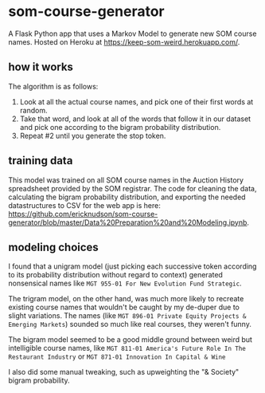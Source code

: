 # som-course-generator

A Flask Python app that uses a Markov Model to generate new SOM course names. Hosted on Heroku at https://keep-som-weird.herokuapp.com/.

## how it works

The algorithm is as follows:
1) Look at all the actual course names, and pick one of their first words at random.
2) Take that word, and look at all of the words that follow it in our dataset and pick one according to the bigram probability distribution.
3) Repeat #2 until you generate the stop token.

## training data

This model was trained on all SOM course names in the Auction History spreadsheet provided by the SOM registrar. The code for cleaning the data, calculating the bigram probability distribution, and exporting the needed datastructures to CSV for the web app is here: https://github.com/ericknudson/som-course-generator/blob/master/Data%20Preparation%20and%20Modeling.ipynb.

## modeling choices

I found that a unigram model (just picking each successive token according to its probability distribution without regard to context) generated nonsensical names like `MGT 955-01 For New Evolution Fund Strategic`.

The trigram model, on the other hand, was much more likely to recreate existing course names that wouldn't be caught by my de-duper due to slight variations.  The names (like `MGT 896-01 Private Equity Projects & Emerging Markets`) sounded so much like real courses, they weren't funny.

The bigram model seemed to be a good middle ground between weird but intelligible course names, like `MGT 811-01 America's Future Role In The Restaurant Industry` or `MGT 871-01 Innovation In Capital & Wine`

I also did some manual tweaking, such as upweighting the "& Society" bigram probability.
